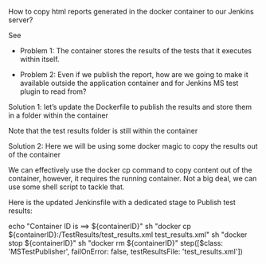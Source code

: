 How to copy html reports generated in the docker container to our Jenkins server?

See [](https://code-maze.com/ci-jenkins-docker/)

* Problem 1: The container stores the results of the tests that it executes within itself.

* Problem 2: Even if we publish the report, how are we going to make it available outside the application container and for Jenkins MS test plugin to read from?

Solution 1: let’s update the Dockerfile to publish the results and store them in a folder within the container

Note that the test results folder is still within the container

Solution 2: Here we will be using some docker magic to copy the results out of the container

We can effectively use the docker cp command to copy content out of the container, however, it requires the running container. Not a big deal, we can use some shell script to tackle that.

Here is the updated Jenkinsfile with a dedicated stage to Publish test results:


echo "Container ID is ==> ${containerID}"
        sh "docker cp ${containerID}:/TestResults/test_results.xml test_results.xml"
        sh "docker stop ${containerID}"
        sh "docker rm ${containerID}"
        step([$class: 'MSTestPublisher', failOnError: false, testResultsFile: 'test_results.xml'])  
		
		